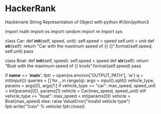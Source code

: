 # HackerRank
Hackerrank String Representation of Object with python
#!/bin/python3

import math
import os
import random
import re
import sys

class Car:
    def __init__(self, speed, unit):
        self.speed = speed
        self.unit = unit
    def __str__(self):
        return "Car with the maximum speed of {} {}".format(self.speed, self.unit)
    pass

class Boat:
    def __init__(self, speed):
        self.speed = speed
    def __str__(self):
        return "Boat with the maximum speed of {} knots".format(self.speed)
    pass

if __name__ == '__main__':
    fptr = open(os.environ['OUTPUT_PATH'], 'w')
    q = int(input())
    queries = []
    for _ in range(q):
        args = input().split()
        vehicle_type, params = args[0], args[1:]
        if vehicle_type == "car":
            max_speed, speed_unit = int(params[0]), params[1]
            vehicle = Car(max_speed, speed_unit)
        elif vehicle_type == "boat":
            max_speed = int(params[0])
            vehicle = Boat(max_speed)
        else:
            raise ValueError("invalid vehicle type")
        fptr.write("%s\n" % vehicle)
    fptr.close()
